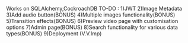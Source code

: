 Works on SQLAlchemy,CockroachDB
TO-DO :
1)JWT
2)Image Metadata
3)Add audio button(BONUS)
4)Multiple images functionality(BONUS)
5)Transition effects(BONUS)
6)Preview video page with customisation options
7)Admin page(BONUS)
8)Search functionality for various data types(BONUS)
9)Deployment (V.V.Imp)
